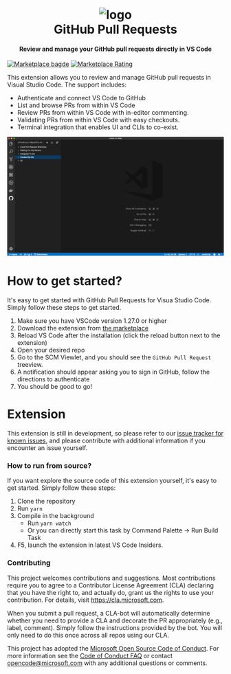<h1 align="center">
  <br>
    <img src="https://raw.githubusercontent.com/Microsoft/vscode-pull-request-github/master/resources/icons/github_logo.png" alt="logo" width="200">
  <br>
 GitHub Pull Requests
 
  
</h1>

<h4 align="center">Review and manage your GitHub pull requests directly in VS Code</h4>

<a href="https://marketplace.visualstudio.com/items?itemName=GitHub.vscode-pull-request-github"><img src="https://vsmarketplacebadge.apphb.com/version/GitHub.vscode-pull-request-github.svg?label=GitHub%20Pull%20Requests&colorB=196EC5" alt="Marketplace bagde"></a> <a href="https://marketplace.visualstudio.com/items?itemName=GitHub.vscode-pull-request-github#review-details"><img src="https://img.shields.io/vscode-marketplace/r/GitHub.vscode-pull-request-github.svg?label=Ratings&colorB=063063" alt="Marketplace Rating"></a>

This extension allows you to review and manage GitHub pull requests in Visual Studio Code. The support includes:
- Authenticate and connect VS Code to GitHub
- List and browse PRs from within VS Code
- Review PRs from within VS Code with in-editor commenting.
- Validating PRs from within VS Code with easy checkouts.
- Terminal integration that enables UI and CLIs to co-exist.

![Demo](https://github.com/Microsoft/vscode-pull-request-github/blob/master/.readme/demo.gif?raw=true)

# How to get started?
It's easy to get started with GitHub Pull Requests for Visua Studio Code. Simply follow these steps to get started.

1. Make sure you have VSCode version 1.27.0 or higher
1. Download the extension from [the marketplace](https://aka.ms/vscodepr-download)
1. Reload VS Code after the installation (click the reload button next to the extension)
1. Open your desired repo
1. Go to the SCM Viewlet, and you should see the `GitHub Pull Request` treeview.
1. A notification should appear asking you to sign in GitHub, follow the directions to authenticate
1. You should be good to go!

# Extension
This extension is still in development, so please refer to our [issue tracker for known issues](https://github.com/Microsoft/vscode-pull-request-github/issues), and please contribute with additional information if you encounter an issue yourself.

### How to run from source?
If you want explore the source code of this extension yourself, it's easy to get started. Simply follow these steps:

1. Clone the repository
2. Run `yarn`
3. Compile in the background
    - Run `yarn watch`
    - Or you can directly start this task by Command Palette -> Run Build Task
4. F5, launch the extension in latest VS Code Insiders.


### Contributing

This project welcomes contributions and suggestions.  Most contributions require you to agree to a
Contributor License Agreement (CLA) declaring that you have the right to, and actually do, grant us
the rights to use your contribution. For details, visit https://cla.microsoft.com.

When you submit a pull request, a CLA-bot will automatically determine whether you need to provide
a CLA and decorate the PR appropriately (e.g., label, comment). Simply follow the instructions
provided by the bot. You will only need to do this once across all repos using our CLA.

This project has adopted the [Microsoft Open Source Code of Conduct](https://opensource.microsoft.com/codeofconduct/).
For more information see the [Code of Conduct FAQ](https://opensource.microsoft.com/codeofconduct/faq/) or
contact [opencode@microsoft.com](mailto:opencode@microsoft.com) with any additional questions or comments.
